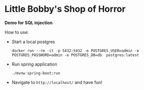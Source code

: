 # Little Bobby's Shop of Horror
**Demo for SQL injection**

How to use:

* Start a local postgres

  `docker run --rm -it -p 5432:5432 -e POSTGRES_USER=admin -e POSTGRES_PASSWORD=admin -e POSTGRES_DB=db  postgres:latest`

* Run spring application

  `./mvnw spring-boot:run`

* Navigate to `http://localhost/` and have fun!